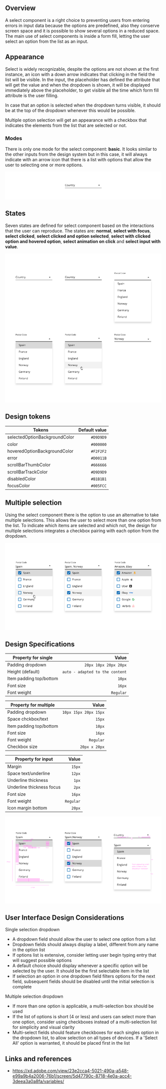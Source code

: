 ## Overview

A select component is a right choice to preventing users from entering errors in input data because the options are predefined, also they conserve screen space and it is possible to show several options in a reduced space.
The main use of select components is inside a form fill, letting the user select an option from the list as an input.

## Appearance

Select is widely recognizable, despite the options are not shown at the first instance, an icon with a down arrow indicates that clicking in the field the list will be visible.
In the input, the placeholder has defined the attribute that will get the value and when the dropdown is shown, it will be displayed immediately above the placeholder, to get visible all the time which form fill attribute is the user filling.

In case that an option is selected when the dropdown turns visible, it should be at the top of the dropdown whenever this would be possible.

Multiple option selection will get an appearance with a checkbox that indicates the elements from the list that are selected or not.

### Modes

There is only one mode for the select component: **basic**.
It looks similar to the other inputs from the design system but in this case, it will always indicate with an arrow icon that there is a list with options that allow the user to selecting one or more options.

![Select modes](images/select_modes.png)

## States

Seven states are defined for select component based on the interactions that the user can reproduce. The states are: **normal**, **select with focus**, **select clicked**, **select clicked and option selected**, **select with clicked option and hovered option**, **select animation on click** and **select input with value**.

![Select states](images/select_states.png)

## Design tokens

| Tokens                        | Default value |
| ----------------------------- | ------------: |
| selectedOptionBackgroundColor |     `#D9D9D9` |
| color                         |     `#000000` |
| hoveredOptionBackgroundColor  |     `#F2F2F2` |
| error                         |     `#D0011B` |
| scrollBarThumbColor           |     `#666666` |
| scrollBarTrackColor           |     `#D9D9D9` |
| disabledColor                 |     `#B1B1B1` |
| focusColor                    |     `#005FCC` |

## Multiple selection

Using the select component there is the option to use an alternative to take multiple selections. This allows the user to select more than one option from the list.
To indicate which items are selected and which not, the design for multiple selections integrates a checkbox pairing with each option from the dropdown.

![Select multiple option](images/select_multi.png)

## Design Specifications

| Property for single     |                           Value |
| ----------------------- | ------------------------------: |
| Padding dropdown        |           `20px 10px 20px 20px` |
| Height (default)        | `auto - adapted to the content` |
| Item padding top/bottom |                          `10px` |
| Font size               |                          `16px` |
| Font weight             |                       `Regular` |

| Property for multiple   |                 Value |
| ----------------------- | --------------------: |
| Padding dropdown        | `10px 15px 20px 15px` |
| Space chckbox/text      |                `15px` |
| Item padding top/bottom |                `10px` |
| Font size               |                `16px` |
| Font weight             |             `Regular` |
| Checkbox size           |         `20px x 20px` |

| Property for input        |     Value |
| ------------------------- | --------: |
| Margin                    |    `15px` |
| Space text/underline      |    `12px` |
| Underline thickness       |     `1px` |
| Underline thickness focus |     `2px` |
| Font size                 |    `16px` |
| Font weight               | `Regular` |
| Icon margin bottom        |    `20px` |

![Select specifications](images/select_spec.png)

## User Interface Design Considerations

Single selection dropdown

- A dropdown field should allow the user to select one option from a list
- Dropdown fields should always display a label, different from any name in the option list
- If options list is extensive, consider letting user begin typing entry that will suggest possible options
- A default choice should display whenever a specific option will be selected by the user. It should be the first selectable item in the list
- If selection an option in one dropdown field filters options for the next field, subsequent fields should be disabled until the initial selection is complete

Multiple selection dropdown

- If more than one option is applicable, a multi-selection box should be used
- If the list of options is short (4 or less) and users can select more than one option, consider using checkboxes instead of a multi-selection list for simplicity and visual clarity
- Multi-select fields should feature checkboxes for each singles option in the dropdown list, to allow selection on all types of devices. If a 'Select All' option is warranted, it should be placed first in the list

## Links and references

- https://xd.adobe.com/view/23e2cca4-5021-490a-a548-e99a9b4a2006-76b1/screen/5d47790c-8718-4e0a-acc4-3deea3a0a8fa/variables/

